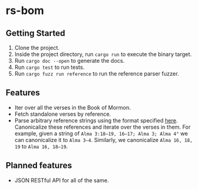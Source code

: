 # rs-bom

## Getting Started
1. Clone the project.
2. Inside the project directory, run `cargo run` to execute the binary target.
3. Run `cargo doc --open` to generate the docs.
4. Run `cargo test` to run tests.
5. Run `cargo fuzz run reference` to run the reference parser fuzzer.

## Features
* Iter over all the verses in the Book of Mormon. 
* Fetch standalone verses by reference.
* Parse arbitrary reference strings using the format specified [here](https://en.wikipedia.org/wiki/Bible_citation). Canonicalize these references and iterate over the verses in them. For example, given a string of `Alma 3:18–19, 16–17; Alma 3; Alma 4"` we can canonicalize it to `Alma 3–4`. Similarly, we canonicalize `Alma 16, 18, 19` to `Alma 16, 18–19`.

## Planned features
* JSON RESTful API for all of the same.
